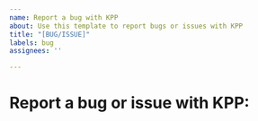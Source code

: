 ```yaml
---
name: Report a bug with KPP
about: Use this template to report bugs or issues with KPP
title: "[BUG/ISSUE]"
labels: bug
assignees: ''

---
```


# Report a bug or issue with KPP:

